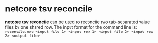 # netcore tsv reconcile
**netcore tsv reconcile** can be used to reconcile two tab-separated value files by one shared row.
The input format for the command line is:
`reconcile.exe <input file 1> <input row 1> <input file 2> <input row 2> <output file>`
